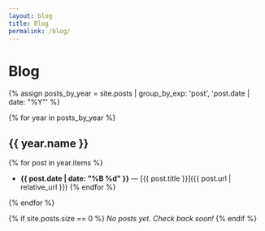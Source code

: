 ```yaml
---
layout: blog
title: Blog
permalink: /blog/
---
```


# Blog

{% assign posts_by_year = site.posts | group_by_exp: 'post', 'post.date | date: "%Y"' %}

{% for year in posts_by_year %}
  ## {{ year.name }}
  
  {% for post in year.items %}
  - **{{ post.date | date: "%B %d" }}** — [{{ post.title }}]({{ post.url | relative_url }})
  {% endfor %}
  
{% endfor %}

{% if site.posts.size == 0 %}
*No posts yet. Check back soon!*
{% endif %}
